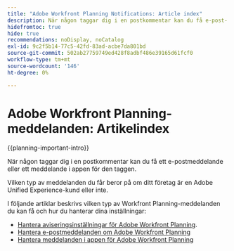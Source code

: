 ```yaml
---
title: "Adobe Workfront Planning Notifications: Article index"
description: När någon taggar dig i en postkommentar kan du få e-post- eller appmeddelanden för den taggen. Vilken typ av meddelanden du får beror på om ditt företag är en Adobe Unified Experience-kund eller inte. I följande artiklar beskrivs vilken typ av Workfront Planning-meddelanden du kan få och hur du hanterar dina inställningar.
hidefromtoc: true
hide: true
recommendations: noDisplay, noCatalog
exl-id: 9c2f5b14-77c5-42fd-83ad-acbe7da801bd
source-git-commit: 502ab27759749ed428f8adbf486e39165d61fcf0
workflow-type: tm+mt
source-wordcount: '146'
ht-degree: 0%

---
```


# Adobe Workfront Planning-meddelanden: Artikelindex

<!--add this to major TOC and Planning article index-->

{{planning-important-intro}}

När någon taggar dig i en postkommentar kan du få ett e-postmeddelande eller ett meddelande i appen för den taggen.

Vilken typ av meddelanden du får beror på om ditt företag är en Adobe Unified Experience-kund eller inte.

I följande artiklar beskrivs vilken typ av Workfront Planning-meddelanden du kan få och hur du hanterar dina inställningar:

* [Hantera aviseringsinställningar för Adobe Workfront Planning](/help/quicksilver/planning/notifications/manage-notification-preferences.md).
* [Hantera e-postmeddelanden om Adobe Workfront Planning](/help/quicksilver/planning/notifications/manage-planning-email-notifications.md)
* [Hantera meddelanden i appen för Adobe Workfront Planning](/help/quicksilver/planning/notifications/manage-planning-in-app-notifications.md)
